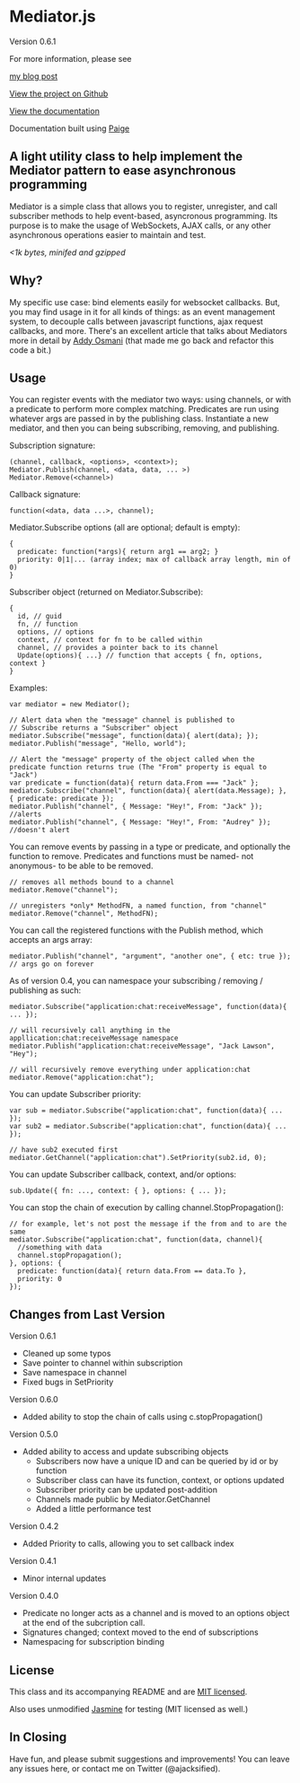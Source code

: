 Mediator.js
===========
Version 0.6.1

For more information, please see 

[my blog post](http://thejacklawson.com/2011/06/mediators-for-modularized-asynchronous-programming-in-javascript/)

[View the project on Github](https://github.com/ajacksified/Mediator.js)

[View the documentation](https://ajacksified.github.com/Mediator.js)

Documentation built using [Paige](https://github.com/rthauby/Paige)

A light utility class to help implement the Mediator pattern to ease asynchronous programming
---------------------------------------------

Mediator is a simple class that allows you to register, unregister, and call 
subscriber methods to help event-based, asyncronous programming.  Its purpose 
is to make the usage of WebSockets, AJAX calls, or any other asynchronous 
operations easier to maintain and test.

*<1k bytes, minifed and gzipped*

Why?
---
My specific use case: bind elements easily for websocket callbacks. But, you
may find usage in it for all kinds of things: as an event management system,
to decouple calls between javascript functions, ajax request callbacks, and
more. There's an excellent article that talks about Mediators more in detail
by [Addy Osmani](http://addyosmani.com/largescalejavascript/#mediatorpattern)
(that made me go back and refactor this code a bit.)

Usage
-----

You can register events with the mediator two ways: using channels, or with a 
predicate to perform more complex matching. Predicates are run using whatever
args are passed in by the publishing class. Instantiate a new mediator, and
then you can being subscribing, removing, and publishing.

Subscription signature:

    (channel, callback, <options>, <context>);
    Mediator.Publish(channel, <data, data, ... >)
    Mediator.Remove(<channel>) 

Callback signature:

    function(<data, data ...>, channel);
    

Mediator.Subscribe options (all are optional; default is empty):

    { 
      predicate: function(*args){ return arg1 == arg2; } 
      priority: 0|1|... (array index; max of callback array length, min of 0)
    }

Subscriber object (returned on Mediator.Subscribe):

    {
      id, // guid
      fn, // function
      options, // options
      context, // context for fn to be called within
      channel, // provides a pointer back to its channel
      Update(options){ ...} // function that accepts { fn, options, context }
    }

Examples:

    var mediator = new Mediator();

    // Alert data when the "message" channel is published to
    // Subscribe returns a "Subscriber" object
    mediator.Subscribe("message", function(data){ alert(data); });
    mediator.Publish("message", "Hello, world");
    
    // Alert the "message" property of the object called when the predicate function returns true (The "From" property is equal to "Jack")
    var predicate = function(data){ return data.From === "Jack" };
    mediator.Subscribe("channel", function(data){ alert(data.Message); }, { predicate: predicate });
    mediator.Publish("channel", { Message: "Hey!", From: "Jack" }); //alerts
    mediator.Publish("channel", { Message: "Hey!", From: "Audrey" }); //doesn't alert

You can remove events by passing in a type or predicate, and optionally the 
function to remove. Predicates and functions must be named- not anonymous- 
to be able to be removed.

    // removes all methods bound to a channel 
    mediator.Remove("channel");
    
    // unregisters *only* MethodFN, a named function, from "channel" 
    mediator.Remove("channel", MethodFN);
    
You can call the registered functions with the Publish method, which accepts 
an args array:

    mediator.Publish("channel", "argument", "another one", { etc: true }); // args go on forever

As of version 0.4, you can namespace your subscribing / removing / publishing as such:

    mediator.Subscribe("application:chat:receiveMessage", function(data){ ... });
    
    // will recursively call anything in the appllication:chat:receiveMessage namespace 
    mediator.Publish("application:chat:receiveMessage", "Jack Lawson", "Hey");
    
    // will recursively remove everything under application:chat
    mediator.Remove("application:chat");

You can update Subscriber priority:

    var sub = mediator.Subscribe("application:chat", function(data){ ... });
    var sub2 = mediator.Subscribe("application:chat", function(data){ ... });

    // have sub2 executed first
    mediator.GetChannel("application:chat").SetPriority(sub2.id, 0);

You can update Subscriber callback, context, and/or options:

    sub.Update({ fn: ..., context: { }, options: { ... });

You can stop the chain of execution by calling channel.StopPropagation():

    // for example, let's not post the message if the from and to are the same
    mediator.Subscribe("application:chat", function(data, channel){
      //something with data
      channel.stopPropagation();
    }, options: {
      predicate: function(data){ return data.From == data.To },
      priority: 0
    });

Changes from Last Version
-------------------------
Version 0.6.1
* Cleaned up some typos
* Save pointer to channel within subscription
* Save namespace in channel
* Fixed bugs in SetPriority

Version 0.6.0
* Added ability to stop the chain of calls using c.stopPropagation()

Version 0.5.0
* Added ability to access and update subscribing objects
  * Subscribers now have a unique ID and can be queried by id or by function
  * Subscriber class can have its function, context, or options updated
  * Subscriber priority can be updated post-addition
  * Channels made public by Mediator.GetChannel
  * Added a little performance test

Version 0.4.2
* Added Priority to calls, allowing you to set callback index

Version 0.4.1
* Minor internal updates

Version 0.4.0
* Predicate no longer acts as a channel and is moved to an options object
at the end of the subcription call.
* Signatures changed; context moved to the end of subscriptions
* Namespacing for subscription binding


License
-------
This class and its accompanying README and are 
[MIT licensed](http://www.opensource.org/licenses/mit-license.php). 


Also uses unmodified [Jasmine](http://pivotal.github.com/jasmine/) 
for testing (MIT licensed as well.)

In Closing
----------
Have fun, and please submit suggestions and improvements! You can leave any 
issues here, or contact me on Twitter (@ajacksified).
